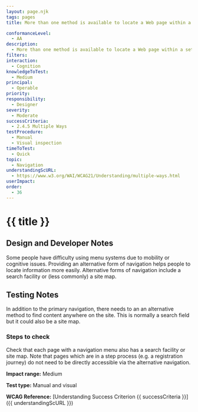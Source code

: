 ```yaml
---
layout: page.njk
tags: pages
title: More than one method is available to locate a Web page within a set of Web pages

conformanceLevel:
  - AA
description:
  - More than one method is available to locate a Web page within a set of Web pages
filters:
interaction:
  - Cognition
knowledgeToTest:
  - Medium
principal:
  - Operable
priority:
responsibility:
  - Designer
severity:
  - Moderate
successCriteria:
  - 2.4.5 Multiple Ways
testProcedure:
  - Manual
  - Visual inspection
timeToTest:
  - Quick
topic:
  - Navigation
understandingScURL:
  - https://www.w3.org/WAI/WCAG21/Understanding/multiple-ways.html
userImpact:
order:
  - 36
---
```


# {{ title }}

## Design and Developer Notes

Some people have difficulty using menu systems due to mobility or cognitive issues. Providing an alternative form of navigation helps people to locate information more easily. Alternative forms of navigation include a search facility or (less commonly) a site map.

## Testing Notes

In addition to the primary navigation, there needs to an an alternative method to find content anywhere on the site. This is normally a search field but it could also be a site map.

### Steps to check

Check that each page with a navigation menu also has a search facility or site map. Note that pages which are in a step process (e.g. a registration journey) do not need to be directly accessible via the alternative navigation.

**Impact range:** Medium

**Test type:** Manual and visual

**WCAG Reference:** [Understanding Success Criterion {{ successCriteria }}]({{ understandingScURL }})
